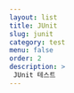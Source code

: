 ```yaml
---
layout: list
title: JUnit	
slug: junit
category: test
menu: false
order: 2
description: >
 JUnit 테스트
---
```

